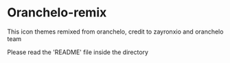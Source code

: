 # Oranchelo-remix
This icon themes remixed from oranchelo, credit to zayronxio and oranchelo team

Please read the 'README' file inside the directory
